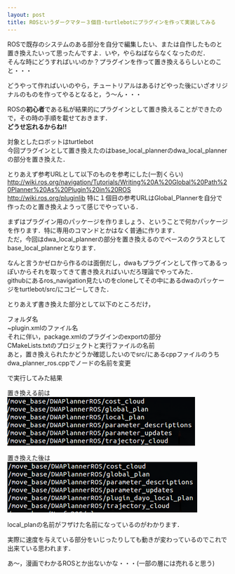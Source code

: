 ```yaml
---
layout: post
title: ROSというダークマター３個目-turtlebotにプラグインを作って実装してみる
---
```


ROSで既存のシステムのある部分を自分で編集したい、または自作したものと置き換えたいって思ったんですよ．いや，やらねばならなくなったのだ．  
そんな時にどうすればいいのか？プラグインを作って置き換えるらしいとのこと・・・  

どうやって作ればいいのやら，チュートリアルはあるけどやった後にいざオリジナルのものを作ってやるとなると，う〜ん・・・  

ROSの**初心者**である私が結果的にプラグインとして置き換えることができたので，その時の手順を載せておきます．  
**どうせ忘れるからね!!**  

対象としたロボットはturtlebot  
今回プラグインとして置き換えたのはbase_local_plannerのdwa_local_plannerの部分を置き換えた．  

とりあえず参考URLとして以下のものを参考にした(一割くらい)  
<http://wiki.ros.org/navigation/Tutorials/Writing%20A%20Global%20Path%20Planner%20As%20Plugin%20in%20ROS>  
<http://wiki.ros.org/pluginlib>
特に１個目の参考URLはGlobal_Plannerを自分で作ったのと置き換えようって感じでやっている．

まずはプラグイン用のパッケージを作りましょう、ということで何かパッケージを作ります．特に専用のコマンドとかはなく普通に作ります．  
ただ，今回はdwa_local_plannerの部分を置き換えるのでベースのクラスとしてbase_local_plannerとなります．  

なんと言うかゼロから作るのは面倒だし，dwaもプラグインとして作ってあるっぽいからそれを取ってきて書き換えればいいだろ理論でやってみた．  
githubにあるros_navigation見たいのをcloneしてその中にあるdwaのパッケージをturtlebot/src/にコピーしてきた．  

とりあえず書き換えた部分として以下のところだけ，  

フォルダ名  
~plugin.xmlのファイル名  
それに伴い，package.xmlのプラグインのexportの部分  
CMakeLists.txtのプロジェクトと実行ファイルの名前  
あと，置き換えられたかどうか確認したいのでsrc/にあるcppファイルのうちdwa_planner_ros.cppでノードの名前を変更  

で実行してみた結果  

置き換える前は  
![rostopic list before](/images/ros_plugin_before.png)

置き換えた後は  
![rostopic list after](/images/ros_plugin_after.png)


local_planの名前がフザけた名前になっているのがわかります．  

実際に速度を与えている部分をいじったりしても動きが変わっているのでこれで出来ている思われます．  




あ〜，漫画でわかるROSとか出ないかな・・・(一部の層には売れると思う)
















